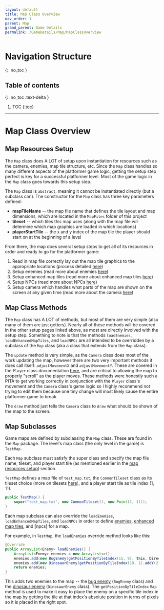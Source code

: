 ```yaml
---
layout: default
title: Map Class Overview
nav_order: 1
parent: Map
grand_parent: Game Details
permalink: /GameDetails/Map/MapClassOverview
---
```


# Navigation Structure
{: .no_toc }

## Table of contents
{: .no_toc .text-delta }

1. TOC
{:toc}

---

# Map Class Overview

## Map Resources Setup

The `Map` class does A LOT of setup upon instantiation for resources such as the camera, enemies, map tile structure, etc.
Since the `Map` class handles so many different aspects of the platformer game logic, getting the setup step perfect is key
for a successful platformer level. Most of the game logic in the `Map` class goes towards this setup step.

The `Map` class is `abstract`, meaning it cannot be instantiated directly (but a subclass can). The constructor for the `Map` 
class has three key parameters defined:
- **mapFileName** -- the map file name that defines the tile layout and map dimensions, which are located in the `MapFiles` folder of this project
- **tileset** -- which tiles this map uses (along with the map file will determine which map graphics are loaded in which locations)
- **playerStartTile** -- the x and y index of the map tile the player should start on at the beginning of a level

From there, the map does several setup steps to get all of its resources in order and ready to go for the platformer game:
1. Read in map file correctly lay out the map tile graphics to the appropriate locations (process detailed [here](/GameDetails/Map/MapTilesAndTilesets))
1. Setup enemies (read more about enemies [here](/GameDetails/Map/Enemies))
1. Setup enhanced map tiles (read more about enhanced map tiles [here](/GameDetails/Map/EnhancedMapTiles))
1. Setup NPCs (read more about NPCs [here](/GameDetails/Map/NPCs))
1. Setup camera which handles what parts of the map are shown on the screen at any given time (read more about the camera [here](/GameDetails/Map/Camera))

## Map Class Methods

The `Map` class has A LOT of methods, but most of them are very simple (also many of them are just getters).
Nearly all of these methods will be covered in the other setup pages linked above, as most are directly involved with
the setup step. Something to note is that the methods `loadEnemies`, `loadEnhancedMapTiles`, and `loadNPCs` are all intended
to be overridden by a subclass of the `Map` class (aka a class that extends from the `Map` class).

The `update` method is very simple, as the `Camera` class does most of the work updating the map, however
there are two very important methods it does call itself: `adjustMovementX` and `adjustMovementY`. These are covered
in the `Player` class documentation [here](), and are critical to allowing the map to properly "scroll" as the player moves.
These methods were honestly such a PITA to get working correctly in conjunction with the `Player` class's movement and the `Camera` class's
game logic so I highly recommend not trying to edit them because one tiny change will most likely cause the entire platformer game to break.

The `draw` method just tells the `Camera` class to `draw` what should be shown of the map to the screen.

## Map Subclasses

Game maps are defined by subclassing the `Map` class. These are found in the `Map` package.
The level's map class (the only level in the game) is `TestMap`. 

Each `Map` subclass must satisfy the super class and specify the map file name, tileset, and player start tile (as mentioned earlier in the
[map resources setup](#map-resources-setup)) section.

`TestMap` defines a map file of `test_map.txt`, the `CommonTileset` class as its tileset choice (more on tilesets [here](./map-tiles-and-tilesets.md)),
and a player start tile as tile index (1, 11).

```java
public TestMap() {
    super("test_map.txt", new CommonTileset(), new Point(1, 11));
}
```

Each map subclass can also override the `loadEnemies`, `loadEnhancedMapTiles`, and `loadNPCs` in order to define
[enemies](), [enhanced map tiles](), and [npcs] for a map.

For example, in `TestMap`, the `loadEnemies` override method looks like this:

```java
@Override
public ArrayList<Enemy> loadEnemies() {
    ArrayList<Enemy> enemies = new ArrayList<>();
    enemies.add(new BugEnemy(getPositionByTileIndex(15, 9), this, Direction.LEFT));
    enemies.add(new DinosaurEnemy(getPositionByTileIndex(19, 1).addY(2), getPositionByTileIndex(22, 1).addY(2), this, Direction.RIGHT));
    return enemies;
}
```

This adds two enemies to the map -- the [bug enemy]() (`BugEnemy` class) and the [dinosaur enemy]() (`DinosaurEnemy` class).
The `getPositionByTileIndex` `Map` method is used to make it easy to place the enemy on a specific tile index in the map by
getting the tile at that index's absolute position in terms of pixels so it is placed in the right spot.